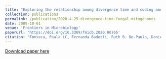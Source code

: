 ```yaml
---
title: "Exploring the relationship among divergence time and coding and non-coding elements in the shaping of fungal mitochondrial genomes"
collection: publications
permalink: /publication/2020-4-29-divergence-time-fungal-mitogenomes
date: 2009-10-01
venue: 'Frontiers in Microbiology'
paperurl: 'https://doi.org/10.3389/fmicb.2020.00765'
citation: 'Fonseca, Paula LC, Fernanda Badotti, Ruth B. De-Paula, Daniel S. Araújo, Dener E. Bortolini, Luiz-Eduardo Del-Bem, Vasco A. Azevedo, Bertram Brenig, Eric RGR Aguiar, and Aristóteles Góes-Neto. &quot;Exploring the relationship among divergence time and coding and non-coding elements in the shaping of fungal mitochondrial genomes.&quot; <i>Frontiers in Microbiology</i> 11 (2020): 765.'
---
```

[Download paper here](http://academicpages.github.io/files/fmicb-11-00765.pdf)
